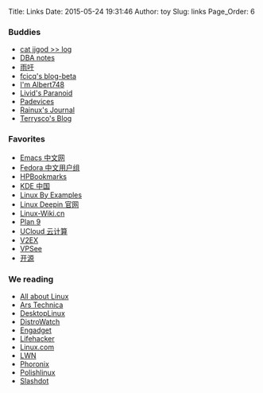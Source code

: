 Title: Links
Date: 2015-05-24 19:31:46
Author: toy
Slug: links
Page_Order: 6

### Buddies

- [cat jjgod &gt;&gt; log](http://blog.jjgod.org)
- [DBA notes](http://dbanotes.net/)
- [雨吁](http://yx.takeback.net/)
- [fcicq&#039;s blog-beta](http://www.fcicq.net/wp/)
- [I&#039;m Albert748](http://www.imalbert.info/)
- [Livid&#039;s Paranoid](http://livid.cn)
- [Padevices](http://padevices.com/)
- [Rainux&#039;s Journal](http://rainux.org)
- [Terrysco&#039;s Blog](http://www.terrysco.com/)

### Favorites

- [Emacs 中文网](http://emacser.com)
- [Fedora 中文用户组](http://bbs.fedora-zh.org)
- [HPBookmarks](http://www.hpbookmarks.com/)
- [KDE 中国](http://www.kdecn.org/)
- [Linux By Examples](http://linux.byexamples.com/)
- [Linux Deepin 官网](http://www.linuxdeepin.com)
- [Linux-Wiki.cn](http://www.linux-wiki.cn/)
- [Plan 9](http://swtch.com/plan9port/)
- [UCloud 云计算](http://www.ucloud.cn/)
- [V2EX](http://www.v2ex.com)
- [VPSee](http://www.vpsee.com)
- [开源](http://www.lupaworld.com/)

### We reading

- [All about Linux](http://linuxhelp.blogspot.com)
- [Ars Technica](http://arstechnica.com/)
- [DesktopLinux](http://www.desktoplinux.com)
- [DistroWatch](http://distrowatch.com)
- [Engadget](http://www.engadget.com/)
- [Lifehacker](http://lifehacker.com)
- [Linux.com](http://www.linux.com)
- [LWN](http://lwn.net/)
- [Phoronix](http://phoronix.com)
- [Polishlinux](http://polishlinux.org/)
- [Slashdot](http://slashdot.org)
